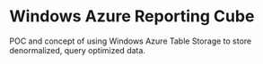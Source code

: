 Windows Azure Reporting Cube
====================

POC and concept of using Windows Azure Table Storage to store denormalized, query optimized data.

